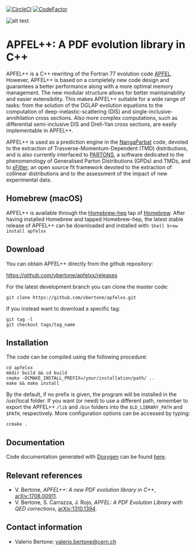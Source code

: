 [![CircleCI](https://circleci.com/gh/vbertone/apfelxx.svg?style=svg&circle-token=079509ce5a2d4da15596d7812b33dca48eec8dc7)](https://circleci.com/gh/vbertone/apfelxx)
[![CodeFactor](https://www.codefactor.io/repository/github/vbertone/apfelxx/badge)](https://www.codefactor.io/repository/github/vbertone/apfelxx)

![alt text](https://github.com/vbertone/apfelxx/raw/master/resources/logo.png "Logo APFEL")

# APFEL++: A PDF evolution library in C++
 
APFEL++ is a C++ rewriting of the Fortran 77 evolution code
[APFEL](https://github.com/vbertone/apfel). However, APFEL++ is based
on a completely new code design and guarantees a better performance
along with a more optimal memory management. The new modular structure
allows for better maintainability and easier extensibility. This makes
APFEL++ suitable for a wide range of tasks: from the solution of the
DGLAP evolution equations to the computation of
deep-inelastic-scattering (DIS) and single-inclusive-annihilation
cross sections. Also more complex computations, such as differential
semi-inclusive DIS and Drell-Yan cross sections, are easily
implementable in APFEL++.

APFEL++ is used as a prediction engine in the
[NangaParbat](https://github.com/vbertone/NangaParbat) code, devoted
to the extraction of Trasverse-Momentum-Dependent (TMD) distributions,
and is also currently interfaced to
[PARTONS](http://partons.cea.fr/partons/doc/html/index.html), a
software dedicated to the phenomenology of Generalised Parton
Distributions (GPDs) and TMDs, and to
[xFitter](https://www.xfitter.org/xFitter/), an open source fit
framework devoted to the extraction of collinear distributions and to
the assessment of the impact of new experimental data.

## Homebrew (macOS)

APFEL++ is available through the
[Homebrew-hep](https://github.com/davidchall/homebrew-hep) tap of
[Homebrew](https://brew.sh). After having installed Homebrew and
tapped Homebrew-hep, the latest stable release of APFEL++ can be
downloaded and installed with: ```Shell brew install apfelxx ```

## Download

You can obtain APFEL++ directly from the github repository:

https://github.com/vbertone/apfelxx/releases

For the latest development branch you can clone the master code:

```Shell
git clone https://github.com/vbertone/apfelxx.git
```

If you instead want to download a specific tag:

```Shell
git tag -l
git checkout tags/tag_name
```
## Installation 

The code can be compiled using the following procedure:

```Shell
cd apfelxx
mkdir build && cd build
cmake -DCMAKE_INSTALL_PREFIX=/your/installation/path/ ..
make && make install
```
By the default, if no prefix is given, the program will
be installed in the /usr/local folder. If you want (or need) to use a
different path, remember to export the APFEL++ `/lib` and `/bin` folders into the
`$LD_LIBRARY_PATH` and `$PATH`, respectively. More configuration options can be accessed by typing:

```Shell
ccmake .
```

## Documentation

Code documentation generated with [Doxygen](https://www.doxygen.nl/index.html) can be found [here](https://vbertone.github.io/apfelxx/html/index.html).

## Relevant references

- V. Bertone, *APFEL++: A new PDF evolution library in C++*, [arXiv:1708.00911](https://arxiv.org/pdf/1708.00911.pdf).
- V. Bertone, S. Carrazza, J. Rojo, *APFEL: A PDF Evolution Library with QED corrections*, [arXiv:1310.1394](http://arxiv.org/abs/arXiv:1310.1394).

## Contact information

- Valerio Bertone: valerio.bertone@cern.ch
